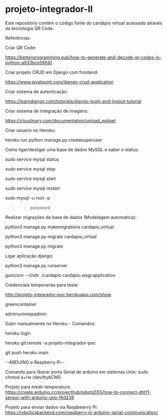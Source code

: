 # projeto-integrador-II
Este repositório contém o código fonte do cardápio virtual acessado através da tecnologia QR Code.


Referências:

Criar QR Code:

https://betterprogramming.pub/how-to-generate-and-decode-qr-codes-in-python-a933bce56fd0

Criar projeto CRUD em Django com frontend:

https://www.javatpoint.com/django-crud-application

Criar sistema de autenticação:

https://learndjango.com/tutorials/django-login-and-logout-tutorial

Criar sistema de integração de imagens:

https://cloudinary.com/documentation/upload_widget

Criar usuario no Heroku:

heroku run python manage.py createsuperuser

Como ligar/desligar uma base de dados MySQL e saber o status:

sudo service mysql status

sudo service mysql stop

sudo service mysql start

sudo service mysql restart

sudo mysql -u root -p

>>password

Realizar migrações da base de dados (Modelagem automatica):

python3 manage.py makemigrations cardapio_virtual

python3 manage.py migrate cardapio_virtual

python3 manage.py migrate

Ligar aplicação django:

python3 manage.py runserver

gunicorn --chdir ./cardapio cardapio.wsgi:application

Credenciais temporarias para teste:

http://projeto-integrador-poc.herokuapp.com/show

greencontainer

adminunivespadmin


Subir manualmente no Heroku - Comandos:

heroku login

heroku git:remote -a projeto-integrador-poc

git push heroku main

--ARDUINO e Raspberry Pi--

Comando para liberar porta Serial de arduino em sistemas Unix:
sudo chmod a+rw /dev/ttyACM0

Projeto para medir temperatura:
https://create.arduino.cc/projecthub/pibots555/how-to-connect-dht11-sensor-with-arduino-uno-f4d239

Projeto para enviar dados via Raspbewrry Pi:
https://roboticsbackend.com/raspberry-pi-arduino-serial-communication/